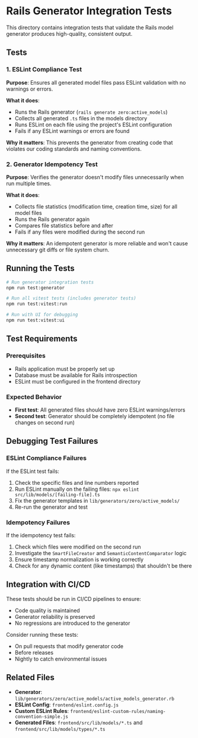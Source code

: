 # Rails Generator Integration Tests

This directory contains integration tests that validate the Rails model generator produces high-quality, consistent output.

## Tests

### 1. ESLint Compliance Test
**Purpose**: Ensures all generated model files pass ESLint validation with no warnings or errors.

**What it does**:
- Runs the Rails generator (`rails generate zero:active_models`)
- Collects all generated `.ts` files in the models directory
- Runs ESLint on each file using the project's ESLint configuration
- Fails if any ESLint warnings or errors are found

**Why it matters**: This prevents the generator from creating code that violates our coding standards and naming conventions.

### 2. Generator Idempotency Test
**Purpose**: Verifies the generator doesn't modify files unnecessarily when run multiple times.

**What it does**:
- Collects file statistics (modification time, creation time, size) for all model files
- Runs the Rails generator again
- Compares file statistics before and after
- Fails if any files were modified during the second run

**Why it matters**: An idempotent generator is more reliable and won't cause unnecessary git diffs or file system churn.

## Running the Tests

```bash
# Run generator integration tests
npm run test:generator

# Run all vitest tests (includes generator tests)  
npm run test:vitest:run

# Run with UI for debugging
npm run test:vitest:ui
```

## Test Requirements

### Prerequisites
- Rails application must be properly set up
- Database must be available for Rails introspection
- ESLint must be configured in the frontend directory

### Expected Behavior
- **First test**: All generated files should have zero ESLint warnings/errors
- **Second test**: Generator should be completely idempotent (no file changes on second run)

## Debugging Test Failures

### ESLint Compliance Failures
If the ESLint test fails:
1. Check the specific files and line numbers reported
2. Run ESLint manually on the failing files: `npx eslint src/lib/models/[failing-file].ts`
3. Fix the generator templates in `lib/generators/zero/active_models/`
4. Re-run the generator and test

### Idempotency Failures
If the idempotency test fails:
1. Check which files were modified on the second run
2. Investigate the `SmartFileCreator` and `SemanticContentComparator` logic
3. Ensure timestamp normalization is working correctly
4. Check for any dynamic content (like timestamps) that shouldn't be there

## Integration with CI/CD

These tests should be run in CI/CD pipelines to ensure:
- Code quality is maintained
- Generator reliability is preserved
- No regressions are introduced to the generator

Consider running these tests:
- On pull requests that modify generator code
- Before releases
- Nightly to catch environmental issues

## Related Files

- **Generator**: `lib/generators/zero/active_models/active_models_generator.rb`
- **ESLint Config**: `frontend/eslint.config.js`
- **Custom ESLint Rules**: `frontend/eslint-custom-rules/naming-convention-simple.js`
- **Generated Files**: `frontend/src/lib/models/*.ts` and `frontend/src/lib/models/types/*.ts`